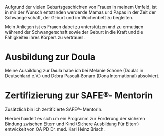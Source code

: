Aufgrund der vielen Geburtsgeschichten von Frauen in meinem Umfeld, ist in mir der Wunsch entstanden werdende Mamas und Papas in der Zeit der Schwangerschaft, der Geburt und im Wochenbett zu begleiten.

Mein Anliegen ist es Frauen dabei zu unterstützen und zu ermutigen während der Schwangerschaft sowie der Geburt in die Kraft und die Fähigkeiten ihres Körpers zu vertrauen.

# Ausbildung zur Doula
Meine Ausbildung zur Doula habe ich bei Melanie Schöne (Doulas in Deutschland e.V.) und Debra Pascali-Bonaro (Dona International) absolviert.

# Zertifizierung zur SAFE®- Mentorin
Zusätzlich bin ich zertifizierte SAFE®- Mentorin.

Hierbei handelt es sich um ein Programm zur Förderung der sicheren Bindung zwischen Eltern und Kind (Sichere Ausbildung Für Eltern) entwickelt von OA PD Dr. med. Karl Heinz Brisch.
